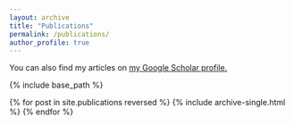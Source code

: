 ```yaml
---
layout: archive
title: "Publications"
permalink: /publications/
author_profile: true
---
```



  You can also find my articles on <u><a href="{{https://scholar.google.it/citations?user=sDnmJ_YAAAAJ&hl=en}}">my Google Scholar profile</a>.</u>


{% include base_path %}

{% for post in site.publications reversed %}
  {% include archive-single.html %}
{% endfor %}
